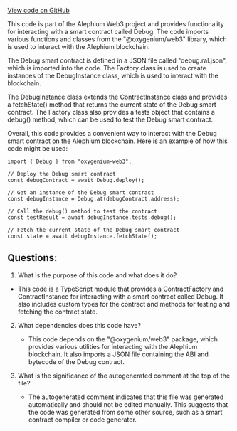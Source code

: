 [View code on GitHub](https://github.com/oxygenium/oxygenium-web3/artifacts/ts/Debug.ts)

This code is part of the Alephium Web3 project and provides functionality for interacting with a smart contract called Debug. The code imports various functions and classes from the "@oxygenium/web3" library, which is used to interact with the Alephium blockchain. 

The Debug smart contract is defined in a JSON file called "debug.ral.json", which is imported into the code. The Factory class is used to create instances of the DebugInstance class, which is used to interact with the blockchain. 

The DebugInstance class extends the ContractInstance class and provides a fetchState() method that returns the current state of the Debug smart contract. The Factory class also provides a tests object that contains a debug() method, which can be used to test the Debug smart contract. 

Overall, this code provides a convenient way to interact with the Debug smart contract on the Alephium blockchain. Here is an example of how this code might be used:

```
import { Debug } from "oxygenium-web3";

// Deploy the Debug smart contract
const debugContract = await Debug.deploy();

// Get an instance of the Debug smart contract
const debugInstance = Debug.at(debugContract.address);

// Call the debug() method to test the contract
const testResult = await debugInstance.tests.debug();

// Fetch the current state of the Debug smart contract
const state = await debugInstance.fetchState();
```
## Questions: 
 1. What is the purpose of this code and what does it do?
   - This code is a TypeScript module that provides a ContractFactory and ContractInstance for interacting with a smart contract called Debug. It also includes custom types for the contract and methods for testing and fetching the contract state.

2. What dependencies does this code have?
   - This code depends on the "@oxygenium/web3" package, which provides various utilities for interacting with the Alephium blockchain. It also imports a JSON file containing the ABI and bytecode of the Debug contract.

3. What is the significance of the autogenerated comment at the top of the file?
   - The autogenerated comment indicates that this file was generated automatically and should not be edited manually. This suggests that the code was generated from some other source, such as a smart contract compiler or code generator.